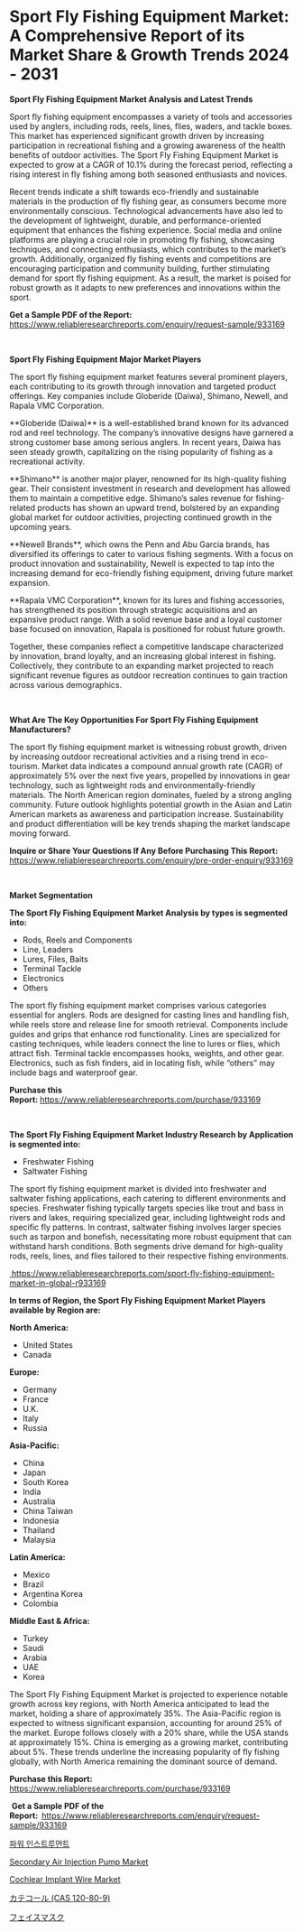 <p><h1>Sport Fly Fishing Equipment Market: A Comprehensive Report of its Market Share & Growth Trends 2024 - 2031</h1></p><p><strong>Sport Fly Fishing Equipment Market Analysis and Latest Trends</strong></p>
<p><p>Sport fly fishing equipment encompasses a variety of tools and accessories used by anglers, including rods, reels, lines, flies, waders, and tackle boxes. This market has experienced significant growth driven by increasing participation in recreational fishing and a growing awareness of the health benefits of outdoor activities. The Sport Fly Fishing Equipment Market is expected to grow at a CAGR of 10.1% during the forecast period, reflecting a rising interest in fly fishing among both seasoned enthusiasts and novices.</p><p>Recent trends indicate a shift towards eco-friendly and sustainable materials in the production of fly fishing gear, as consumers become more environmentally conscious. Technological advancements have also led to the development of lightweight, durable, and performance-oriented equipment that enhances the fishing experience. Social media and online platforms are playing a crucial role in promoting fly fishing, showcasing techniques, and connecting enthusiasts, which contributes to the market’s growth. Additionally, organized fly fishing events and competitions are encouraging participation and community building, further stimulating demand for sport fly fishing equipment. As a result, the market is poised for robust growth as it adapts to new preferences and innovations within the sport.</p></p>
<p><strong>Get a Sample PDF of the Report:&nbsp;</strong> <a href="https://www.reliableresearchreports.com/enquiry/request-sample/933169">https://www.reliableresearchreports.com/enquiry/request-sample/933169</a></p>
<p>&nbsp;</p>
<p><strong>Sport Fly Fishing Equipment Major Market Players</strong></p>
<p><p>The sport fly fishing equipment market features several prominent players, each contributing to its growth through innovation and targeted product offerings. Key companies include Globeride (Daiwa), Shimano, Newell, and Rapala VMC Corporation.</p><p>**Globeride (Daiwa)** is a well-established brand known for its advanced rod and reel technology. The company’s innovative designs have garnered a strong customer base among serious anglers. In recent years, Daiwa has seen steady growth, capitalizing on the rising popularity of fishing as a recreational activity. </p><p>**Shimano** is another major player, renowned for its high-quality fishing gear. Their consistent investment in research and development has allowed them to maintain a competitive edge. Shimano’s sales revenue for fishing-related products has shown an upward trend, bolstered by an expanding global market for outdoor activities, projecting continued growth in the upcoming years.</p><p>**Newell Brands**, which owns the Penn and Abu Garcia brands, has diversified its offerings to cater to various fishing segments. With a focus on product innovation and sustainability, Newell is expected to tap into the increasing demand for eco-friendly fishing equipment, driving future market expansion.</p><p>**Rapala VMC Corporation**, known for its lures and fishing accessories, has strengthened its position through strategic acquisitions and an expansive product range. With a solid revenue base and a loyal customer base focused on innovation, Rapala is positioned for robust future growth.</p><p>Together, these companies reflect a competitive landscape characterized by innovation, brand loyalty, and an increasing global interest in fishing. Collectively, they contribute to an expanding market projected to reach significant revenue figures as outdoor recreation continues to gain traction across various demographics.</p></p>
<p>&nbsp;</p>
<p><strong>What Are The Key Opportunities For Sport Fly Fishing Equipment Manufacturers?</strong></p>
<p><p>The sport fly fishing equipment market is witnessing robust growth, driven by increasing outdoor recreational activities and a rising trend in eco-tourism. Market data indicates a compound annual growth rate (CAGR) of approximately 5% over the next five years, propelled by innovations in gear technology, such as lightweight rods and environmentally-friendly materials. The North American region dominates, fueled by a strong angling community. Future outlook highlights potential growth in the Asian and Latin American markets as awareness and participation increase. Sustainability and product differentiation will be key trends shaping the market landscape moving forward.</p></p>
<p><strong>Inquire or Share Your Questions If Any Before Purchasing This Report:</strong> <a href="https://www.reliableresearchreports.com/enquiry/pre-order-enquiry/933169">https://www.reliableresearchreports.com/enquiry/pre-order-enquiry/933169</a></p>
<p>&nbsp;</p>
<p><strong>Market Segmentation</strong></p>
<p><strong>The Sport Fly Fishing Equipment Market Analysis by types is segmented into:</strong></p>
<p><ul><li>Rods, Reels and Components</li><li>Line, Leaders</li><li>Lures, Files, Baits</li><li>Terminal Tackle</li><li>Electronics</li><li>Others</li></ul></p>
<p><p>The sport fly fishing equipment market comprises various categories essential for anglers. Rods are designed for casting lines and handling fish, while reels store and release line for smooth retrieval. Components include guides and grips that enhance rod functionality. Lines are specialized for casting techniques, while leaders connect the line to lures or flies, which attract fish. Terminal tackle encompasses hooks, weights, and other gear. Electronics, such as fish finders, aid in locating fish, while “others” may include bags and waterproof gear.</p></p>
<p><strong>Purchase this Report:&nbsp;</strong><a href="https://www.reliableresearchreports.com/purchase/933169">https://www.reliableresearchreports.com/purchase/933169</a></p>
<p>&nbsp;</p>
<p><strong>The Sport Fly Fishing Equipment Market Industry Research by Application is segmented into:</strong></p>
<p><ul><li>Freshwater Fishing</li><li>Saltwater Fishing</li></ul></p>
<p><p>The sport fly fishing equipment market is divided into freshwater and saltwater fishing applications, each catering to different environments and species. Freshwater fishing typically targets species like trout and bass in rivers and lakes, requiring specialized gear, including lightweight rods and specific fly patterns. In contrast, saltwater fishing involves larger species such as tarpon and bonefish, necessitating more robust equipment that can withstand harsh conditions. Both segments drive demand for high-quality rods, reels, lines, and flies tailored to their respective fishing environments.</p></p>
<p><a href="https://www.reliableresearchreports.com/sport-fly-fishing-equipment-market-in-global-r933169">&nbsp;https://www.reliableresearchreports.com/sport-fly-fishing-equipment-market-in-global-r933169</a></p>
<p><strong>In terms of Region, the Sport Fly Fishing Equipment Market Players available by Region are:</strong></p>
<p>
    <p> <strong> North America: </strong>
        <ul>
            <li>United States</li>
            <li>Canada</li>
        </ul>
        </p> 
    <p> <strong> Europe: </strong>
        <ul>
            <li>Germany</li>
            <li>France</li>
            <li>U.K.</li>
            <li>Italy</li>
            <li>Russia</li>
        </ul>
        </p> 
    <p> <strong> Asia-Pacific: </strong>
        <ul>
            <li>China</li>
            <li>Japan</li>
            <li>South Korea</li>
            <li>India</li>
            <li>Australia</li>
            <li>China Taiwan</li>
            <li>Indonesia</li>
            <li>Thailand</li>
            <li>Malaysia</li>
        </ul>
        </p> 
    <p> <strong> Latin America: </strong>
        <ul>
            <li>Mexico</li>
            <li>Brazil</li>
            <li>Argentina Korea</li>
            <li>Colombia</li>
        </ul>
        </p> 
    <p> <strong> Middle East & Africa: </strong>
        <ul>
            <li>Turkey</li>
            <li>Saudi</li>
            <li>Arabia</li>
            <li>UAE</li>
            <li>Korea</li>
        </ul>
    </p>
    </p>
<p><p>The Sport Fly Fishing Equipment Market is projected to experience notable growth across key regions, with North America anticipated to lead the market, holding a share of approximately 35%. The Asia-Pacific region is expected to witness significant expansion, accounting for around 25% of the market. Europe follows closely with a 20% share, while the USA stands at approximately 15%. China is emerging as a growing market, contributing about 5%. These trends underline the increasing popularity of fly fishing globally, with North America remaining the dominant source of demand.</p></p>
<p><strong>Purchase this Report: </strong><a href="https://www.reliableresearchreports.com/purchase/933169">https://www.reliableresearchreports.com/purchase/933169</a></p>
<p>&nbsp;<strong>Get a Sample PDF of the Report:&nbsp;&nbsp;</strong><a href="https://www.reliableresearchreports.com/enquiry/request-sample/933169">https://www.reliableresearchreports.com/enquiry/request-sample/933169</a></p>
<p><strong></strong></p>
<p><p><a href="https://medium.com/@kelvinfeenrey98677/%EC%84%B8%EA%B3%84-powered-instruments-market-%EC%9D%80-2024%EC%97%90%EC%84%9C-2031%EB%A1%9C-%EC%97%B0%ED%8F%89%EA%B7%A0-%EC%A6%9D%EA%B0%80%EC%9C%A8%EC%9D%84-%EB%B3%B4%EC%9D%BC-%EA%B2%83%EC%9C%BC%EB%A1%9C-%EC%98%88%EC%83%81%EB%90%A9%EB%8B%88%EB%8B%A4-f620f5e6c496">파워 인스트루먼트</a></p><p><a href="https://www.linkedin.com/pulse/navigating-global-secondary-air-injection-pump-market-atsfe?trackingId=Cjsy2Jw3T%2FqAWM2I4dgffg%3D%3D">Secondary Air Injection Pump Market</a></p><p><a href="https://www.linkedin.com/pulse/cochlear-implant-wire-market-analysis-report-global-insights-pj64c?trackingId=YBu%2B9zG7QS%2BUEpDjiaR8Jw%3D%3D">Cochlear Implant Wire Market</a></p><p><a href="https://medium.com/@efrainhaley_37009/%E3%82%B0%E3%83%AD%E3%83%BC%E3%83%90%E3%83%AB%E3%82%AB%E3%83%86%E3%82%B3%E3%83%BC%E3%83%AB-cas-120-80-9-%E5%B8%82%E5%A0%B4%E3%81%AE%E6%A9%9F%E4%BC%9A%E3%81%A82024%E5%B9%B4%E3%81%8B%E3%82%892031%E5%B9%B4%E3%81%BE%E3%81%A7%E3%81%AE%E4%BA%88%E6%B8%AC-cdd290d6287c?postPublishedType=initial">カテコール (CAS 120-80-9)</a></p><p><a href="https://medium.com/@levihamilton5801940/2024%E5%B9%B4%E3%81%8B%E3%82%892031%E5%B9%B4%E3%81%BE%E3%81%A7%E3%81%AE%E3%82%B0%E3%83%AD%E3%83%BC%E3%83%90%E3%83%AB%E3%83%95%E3%82%A7%E3%82%A4%E3%82%B9%E3%83%9E%E3%82%B9%E3%82%AF%E5%B8%82%E5%A0%B4%E3%81%AE%E6%A9%9F%E4%BC%9A%E3%81%A8%E4%BA%88%E6%B8%AC-f51fbfddb0e9">フェイスマスク</a></p></p>